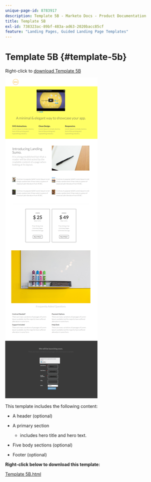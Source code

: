 ```yaml
---
unique-page-id: 8783917
description: Template 5B - Marketo Docs - Product Documentation
title: Template 5B
exl-id: 738323ac-89bf-483a-ad63-2020bacc85cf
feature: "Landing Pages, Guided Landing Page Templates"
---
```

# Template 5B {#template-5b}

Right-click to [download Template 5B](https://experienceleague.adobe.com/landing/marketo/lp-templates/template-5b.html)

![](assets/template-5b.png)

This template includes the following content:

* A header (optional)
* A primary section

    * includes hero title and hero text.

* Five body sections (optional)
* Footer (optional)

**Right-click below to download this template:**

[Template 5B.html](https://experienceleague.adobe.com/landing/marketo/lp-templates/template-5b.html)
